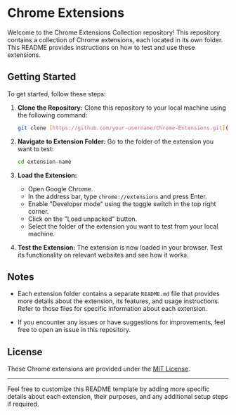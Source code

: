 # Chrome Extensions 

Welcome to the Chrome Extensions Collection repository! This repository contains a collection of Chrome extensions,
each located in its own folder. This README provides instructions on how to test and use these extensions.

## Getting Started

To get started, follow these steps:

1. **Clone the Repository:** Clone this repository to your local machine using the following command:

   ```bash
   git clone [https://github.com/your-username/Chrome-Extensions.git](https://github.com/Rahul28428/Chrome-Extensions.git)
   ```

2. **Navigate to Extension Folder:** Go to the folder of the extension you want to test:

   ```bash
   cd extension-name
   ```

3. **Load the Extension:**

   - Open Google Chrome.
   - In the address bar, type `chrome://extensions` and press Enter.
   - Enable "Developer mode" using the toggle switch in the top right corner.
   - Click on the "Load unpacked" button.
   - Select the folder of the extension you want to test from your local machine.

4. **Test the Extension:** The extension is now loaded in your browser. Test its functionality on relevant websites and see how it works.

## Notes

- Each extension folder contains a separate `README.md` file that provides more details about the extension, its features, and usage instructions. Refer to those files for specific information about each extension.

- If you encounter any issues or have suggestions for improvements, feel free to open an issue in this repository.

## License

These Chrome extensions are provided under the [MIT License](LICENSE).

---

Feel free to customize this README template by adding more specific details about each extension, their purposes, and any additional setup steps if required.
